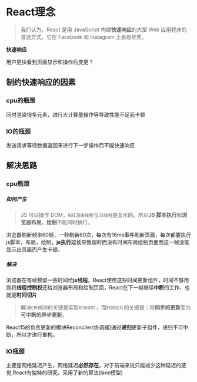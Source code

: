 # React理念

> 我们认为，React 是用 JavaScript 构建**快速响应**的大型 Web 应用程序的首选方式。它在 Facebook 和 Instagram 上表现优秀。

**快速响应** 

用户更快看到页面显示和操作后变更？

## 制约快速响应的因素

### cpu的瓶颈

同时渲染很多元素，进行大计算量操作等导致性能不足而卡顿

### IO的瓶颈

发送请求等待数据返回来进行下一步操作而不能快速响应

## 解决思路

### cpu瓶颈

##### 如何产生

> JS 可以操作 DOM，`GUI渲染线程`与`JS线程`是互斥的。所以**JS 脚本执行**和**浏览器布局、绘制**不能同时执行。

浏览器刷新频率60帧，一秒刷新60次，每次有16ms事件刷新页面，每次都要执行js脚本，布局，绘制，**js执行过长**导致超时而没有时间布局绘制页面而这一帧没能显示出页面而产生卡顿。

##### 解决

浏览器在每帧预留一些时间给**js线程**，React使用这些时间更新组件，时间不够用则将**线程控制权**还给浏览器布局和绘制页面，React在下一帧继续**中断**的工作，也就是**时间切片**

> 解决`CPU瓶颈`的关键是实现`时间切片`，而`时间切片`的关键是：将**同步的更新**变为**可中断的异步更新**。

React15的负责更新的模块Reconciler(协调器)通过**递归**更新子组件，递归不可中断，所以才进行重构。

### IO瓶颈

主要是网络延迟产生，网络延迟**必然存在**，对于前端来说只能减少这种延迟的感觉,React有独特的研究，采用了新的算法(lane模型)